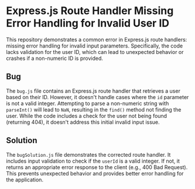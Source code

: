 # Express.js Route Handler Missing Error Handling for Invalid User ID

This repository demonstrates a common error in Express.js route handlers: missing error handling for invalid input parameters. Specifically, the code lacks validation for the user ID, which can lead to unexpected behavior or crashes if a non-numeric ID is provided.

## Bug

The `bug.js` file contains an Express.js route handler that retrieves a user based on their ID.  However, it doesn't handle cases where the `id` parameter is not a valid integer.  Attempting to parse a non-numeric string with `parseInt()` will lead to `NaN`, resulting in the `find()` method not finding the user. While the code includes a check for the user not being found (returning 404), it doesn't address this initial invalid input issue.

## Solution

The `bugSolution.js` file demonstrates the corrected route handler. It includes input validation to check if the `userId` is a valid integer.  If not, it returns an appropriate error response to the client (e.g., 400 Bad Request). This prevents unexpected behavior and provides better error handling for the application.